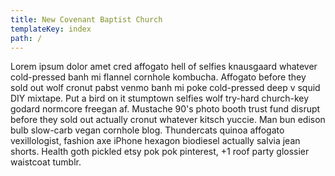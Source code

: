 ```yaml
---
title: New Covenant Baptist Church
templateKey: index
path: /
---
```

Lorem ipsum dolor amet cred affogato hell of selfies knausgaard whatever cold-pressed banh mi flannel cornhole kombucha. Affogato before they sold out wolf cronut pabst venmo banh mi poke cold-pressed deep v squid DIY mixtape. Put a bird on it stumptown selfies wolf try-hard church-key godard normcore freegan af. Mustache 90's photo booth trust fund disrupt before they sold out actually cronut whatever kitsch yuccie. Man bun edison bulb slow-carb vegan cornhole blog. Thundercats quinoa affogato vexillologist, fashion axe iPhone hexagon biodiesel actually salvia jean shorts. Health goth pickled etsy pok pok pinterest, +1 roof party glossier waistcoat tumblr.
